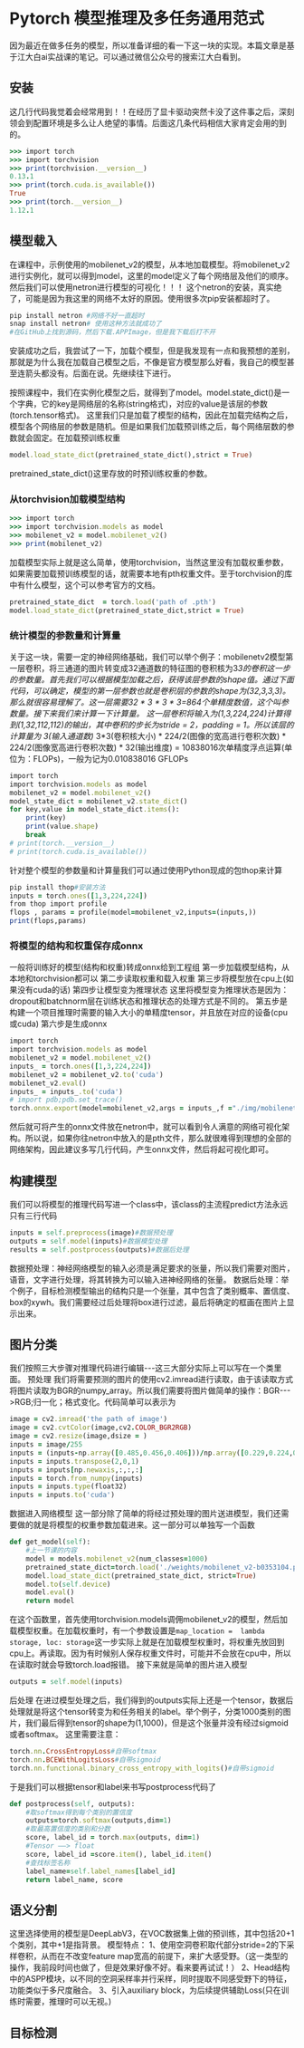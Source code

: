 # Pytorch 模型推理及多任务通用范式
因为最近在做多任务的模型，所以准备详细的看一下这一块的实现。本篇文章是基于江大白ai实战课的笔记。可以通过微信公众号的搜索江大白看到。
## 安装
这几行代码我觉着会经常用到！！在经历了显卡驱动突然卡没了这件事之后，深刻领会到配置环境是多么让人绝望的事情。后面这几条代码相信大家肯定会用的到的。
```ruby
>>> import torch
>>> import torchvision
>>> print(torchvision.__version__)
0.13.1
>>> print(torch.cuda.is_available())
True
>>> print(torch.__version__)
1.12.1

```
## 模型载入
在课程中，示例使用的mobilenet_v2的模型，从本地加载模型。将mobilenet_v2进行实例化，就可以得到model，这里的model定义了每个网络层及他们的顺序。然后我们可以使用netron进行模型的可视化！！！
这个netron的安装，真实绝了，可能是因为我这里的网络不太好的原因。使用很多次pip安装都超时了。
```ruby
pip install netron #网络不好一直超时
snap install netron# 使用这种方法就成功了 
#在GitHub上找到源码，然后下载.APPImage，但是我下载后打不开
```
安装成功之后，我尝试了一下，加载个模型，但是我发现有一点和我预想的差别，那就是为什么我在加载自己模型之后，不像是官方模型那么好看，我自己的模型甚至连箭头都没有。后面在说。先继续往下进行。

按照课程中，我们在实例化模型之后，就得到了model。model.state_dict()是一个字典，它的key是网络层的名称(string格式)，对应的value是该层的参数(torch.tensor格式)。
这里我们只是加载了模型的结构，因此在加载完结构之后，模型各个网络层的参数是随机。但是如果我们加载预训练之后，每个网络层数的参数就会固定。在加载预训练权重
```ruby
model.load_state_dict(pretrained_state_dict(),strict = True)
```
pretrained_state_dict()这里存放的时预训练权重的参数。
### 从torchvision加载模型结构
```ruby
>>> import torch
>>> import torchvision.models as model
>>> mobilenet_v2 = model.mobilenet_v2()
>>> print(mobilenet_v2)
```
加载模型实际上就是这么简单，使用torchvision，当然这里没有加载权重参数，如果需要加载预训练模型的话，就需要本地有pth权重文件。至于torchvision的库中有什么模型，这个可以参考官方的文档。
```ruby
pretrained_state_dict  = torch.load('path of .pth')
model.load_state_dict(pretrained_state_dict,strict = True)
```
### 统计模型的参数量和计算量
关于这一块，需要一定的神经网络基础，我们可以举个例子：mobilenetv2模型第一层卷积，将三通道的图片转变成32通道数的特征图的卷积核为3*3的卷积这一步的参数量。首先我们可以根据模型加载之后，获得该层参数的shape值。通过下面代码，可以确定，模型的第一层参数也就是卷积层的参数的shape为(32,3,3,3)。那么就很容易理解了。这一层需要32 * 3 * 3 * 3=864个单精度数值，这个叫参数量。接下来我们来计算一下计算量。
这一层卷积将输入为(1,3,224,224)计算得到(1,32,112,112)的输出，其中卷积的步长为stride = 2，padding = 1。所以该层的计算量为
3(输入通道数)* 3*3(卷积核大小) * 224/2(图像的宽高进行卷积次数) * 224/2(图像宽高进行卷积次数) * 32(输出维度) = 10838016次单精度浮点运算(单位为：FLOPs)，一般为记为0.010838016 GFLOPs

```ruby
import torch
import torchvision.models as model
mobilenet_v2 = model.mobilenet_v2()
model_state_dict = mobilenet_v2.state_dict()
for key,value in model_state_dict.items():
    print(key)
    print(value.shape)
    break
# print(torch.__version__)
# print(torch.cuda.is_available())
```
针对整个模型的参数量和计算量我们可以通过使用Python现成的包thop来计算
```ruby
pip install thop#安装方法
inputs = torch.ones([1,3,224,224])
from thop import profile
flops , params = profile(model=mobilenet_v2,inputs=(inputs,))
print(flops,params)
```

### 将模型的结构和权重保存成onnx
一般将训练好的模型(结构和权重)转成onnx给到工程组
第一步加载模型结构，从本地和torchvision都可以
第二步读取权重和载入权重
第三步将模型放在cpu上(如果没有cuda的话)
第四步让模型变为推理状态
    这里将模型变为推理状态是因为：dropout和batchnorm层在训练状态和推理状态的处理方式是不同的。
第五步是构建一个项目推理时需要的输入大小的单精度tensor，并且放在对应的设备(cpu或cuda)
第六步是生成onnx
```ruby
import torch
import torchvision.models as model
mobilenet_v2 = model.mobilenet_v2()
inputs_ = torch.ones([1,3,224,224])
mobilenet_v2 = mobilenet_v2.to('cuda')
mobilenet_v2.eval()
inputs_ = inputs_.to('cuda')
# import pdb;pdb.set_trace()
torch.onnx.export(model=mobilenet_v2,args = inputs_,f ="./img/mobilenet_v2.onnx")
```
然后就可将产生的onnx文件放在netron中，就可以看到令人满意的网络可视化架构。所以说，如果你往netron中放入的是pth文件，那么就很难得到理想的全部的网络架构，因此建议多写几行代码，产生onnx文件，然后将起可视化即可。

## 构建模型
我们可以将模型的推理代码写进一个class中，该class的主流程predict方法永远只有三行代码
```ruby
inputs = self.preprocess(image)#数据预处理
outputs = self.model(inputs)#数据模型处理
results = self.postprocess(outputs)#数据后处理
```
数据预处理：神经网络模型的输入必须是满足要求的张量，所以我们需要对图片，语音，文字进行处理，将其转换为可以输入进神经网络的张量。
数据后处理：举个例子，目标检测模型输出的结构只是一个张量，其中包含了类别概率、置信度、box的xywh。我们需要经过后处理将box进行过滤，最后将确定的框画在图片上显示出来。

## 图片分类
我们按照三大步骤对推理代码进行编辑---这三大部分实际上可以写在一个类里面。
预处理
我们将需要预测的图片的使用cv2.imread进行读取，由于该读取方式将图片读取为BGR的numpy_array。所以我们需要将图片做简单的操作：BGR--->RGB;归一化；格式变化。代码简单可以表示为
```ruby
image = cv2.imread('the path of image')
image = cv2.cvtColor(image,cv2.COLOR_BGR2RGB)
image = cv2.resize(image,dsize = )
inputs = image/255
inputs = (inputs-np.array([0.485,0.456,0.406]))/np.array([0.229,0.224,0.225])
inputs = inputs.transpose(2,0,1)
inputs = inputs[np.newaxis,:,:,:]
inputs = torch.from_numpy(inputs)
inputs = inputs.type(float32)
inputs = inputs.to('cuda')
```
数据进入网络模型
这一部分除了简单的将经过预处理的图片送进模型，我们还需要做的就是将模型的权重参数加载进来。这一部分可以单独写一个函数
```ruby
def get_model(self):
    #上一节课的内容
    model = models.mobilenet_v2(num_classes=1000)
    pretrained_state_dict=torch.load('./weights/mobilenet_v2-b0353104.pth', map_location=lambda storage, loc: storage)
    model.load_state_dict(pretrained_state_dict, strict=True)
    model.to(self.device)
    model.eval()
    return model
```
在这个函数里，首先使用torchvision.models调佣mobilenet_v2的模型，然后加载模型权重。在加载权重时，有一个参数设置是```map_location =  lambda storage, loc: storage```这一步实际上就是在加载模型权重时，将权重先放回到cpu上。再读取。因为有时候别人保存权重文件时，可能并不会放在cpu中，所以在读取时就会导致torch.load报错。
接下来就是简单的图片进入模型
```ruby
outputs = self.model(inputs)
```
后处理
在进过模型处理之后，我们得到的outputs实际上还是一个tensor，数据后处理就是将这个tensor转变为和任务相关的label。举个例子，分类1000类别的图片，我们最后得到tensor的shape为(1,1000)，但是这个张量并没有经过sigmoid或者softmax。
这里需要注意：
```ruby
torch.nn.CrossEntropyLoss#自带softmax
torch.nn.BCEWithLogitsLoss#自带sigmoid
torch.nn.functional.binary_cross_entropy_with_logits()#自带sigmoid
```
于是我们可以根据tensor和label来书写postprocess代码了
```ruby
def postprocess(self, outputs):
    #取softmax得到每个类别的置信度
    outputs=torch.softmax(outputs,dim=1)
    #取最高置信度的类别和分数
    score, label_id = torch.max(outputs, dim=1)
    #Tensor ——> float
    score, label_id =score.item(), label_id.item()
    #查找标签名称
    label_name=self.label_names[label_id]
    return label_name, score
```
## 语义分割
这里选择使用的模型是DeepLabV3，在VOC数据集上做的预训练，其中包括20+1个类别，其中+1是指背景。
模型特点：
1、使用空洞卷积取代部分stride=2的下采样卷积，从而在不改变feature map宽高的前提下，来扩大感受野。（这一类型的操作，我前段时间也做了，但是效果好像不好。看来要再试试！）
2、Head结构中的ASPP模块，以不同的空洞采样率并行采样，同时提取不同感受野下的特征，功能类似于多尺度融合。
3、引入auxiliary block，为后续提供辅助Loss(只在训练时需要，推理时可以无视。)
## 目标检测

